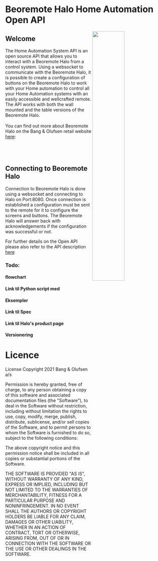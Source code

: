 # Beoremote Halo Home Automation Open API

<img src="https://github.com/bang-olufsen/beoremote-halo/blob/main/Docs/Images/Halo%20CI%20silver%20wall.png" width=45% height=45% align="right">



## Welcome
The Home Automation System API is an open source API that allows you to interact with a Beoremote Halo from a control system.
Using a websocket to communicate with the Beoremote Halo, it is possible to create a configuration of buttons on the Beoremote Halo to work with your Home automation to control all your
Home Automation systems with an easily accessible and wellcrafted remote.
The API works with both the wall mounted and the table versions of the Beoremote Halo. 
<br />
<br />
You can find out more about Beoremote Halo on the Bang & Olufsen retail website [here](https://www.bang-olufsen.com/en/us/accessories/beoremote-halo): 
<br />
<br />
<br />
<br />

## Connecting to Beoremote Halo
Connection to Beoremote Halo is done using a websocket and connecting to Halo on Port:8080. 
Once connection is established a configuration must be sent to the remote for it to configure the screens and buttons. 
The Beoremote Halo will answer back with acknowledgements if the configuration was successful or not. 
<br />



For further details on the Open API please also refer to the API description [here](https://bang-olufsen.github.io/beoremote-halo/)

### Todo:
#### flowchart
#### Link til Python script med
#### Eksempler
#### Link til Spec
#### Link til Halo's product page
#### Versionering

# Licence
License
Copyright 2021 Bang & Olufsen a/s

Permission is hereby granted, free of charge, to any person obtaining a copy of this software and associated documentation files (the "Software"), to deal in the Software without restriction, including without limitation the rights to use, copy, modify, merge, publish, distribute, sublicense, and/or sell copies of the Software, and to permit persons to whom the Software is furnished to do so, subject to the following conditions:

The above copyright notice and this permission notice shall be included in all copies or substantial portions of the Software.

THE SOFTWARE IS PROVIDED "AS IS", WITHOUT WARRANTY OF ANY KIND, EXPRESS OR IMPLIED, INCLUDING BUT NOT LIMITED TO THE WARRANTIES OF MERCHANTABILITY, FITNESS FOR A PARTICULAR PURPOSE AND NONINFRINGEMENT. IN NO EVENT SHALL THE AUTHORS OR COPYRIGHT HOLDERS BE LIABLE FOR ANY CLAIM, DAMAGES OR OTHER LIABILITY, WHETHER IN AN ACTION OF CONTRACT, TORT OR OTHERWISE, ARISING FROM, OUT OF OR IN CONNECTION WITH THE SOFTWARE OR THE USE OR OTHER DEALINGS IN THE SOFTWARE.
